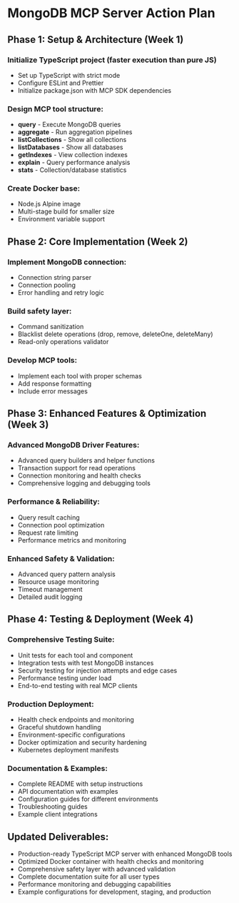 # MongoDB MCP Server Action Plan

## Phase 1: Setup & Architecture (Week 1)

### Initialize TypeScript project (faster execution than pure JS)
- Set up TypeScript with strict mode
- Configure ESLint and Prettier
- Initialize package.json with MCP SDK dependencies

### Design MCP tool structure:
- **query** - Execute MongoDB queries
- **aggregate** - Run aggregation pipelines
- **listCollections** - Show all collections
- **listDatabases** - Show all databases
- **getIndexes** - View collection indexes
- **explain** - Query performance analysis
- **stats** - Collection/database statistics

### Create Docker base:
- Node.js Alpine image
- Multi-stage build for smaller size
- Environment variable support

## Phase 2: Core Implementation (Week 2)

### Implement MongoDB connection:
- Connection string parser
- Connection pooling
- Error handling and retry logic

### Build safety layer:
- Command sanitization
- Blacklist delete operations (drop, remove, deleteOne, deleteMany)
- Read-only operations validator

### Develop MCP tools:
- Implement each tool with proper schemas
- Add response formatting
- Include error messages

## Phase 3: Enhanced Features & Optimization (Week 3)

### Advanced MongoDB Driver Features:
- Advanced query builders and helper functions
- Transaction support for read operations
- Connection monitoring and health checks
- Comprehensive logging and debugging tools

### Performance & Reliability:
- Query result caching
- Connection pool optimization
- Request rate limiting
- Performance metrics and monitoring

### Enhanced Safety & Validation:
- Advanced query pattern analysis
- Resource usage monitoring
- Timeout management
- Detailed audit logging

## Phase 4: Testing & Deployment (Week 4)

### Comprehensive Testing Suite:
- Unit tests for each tool and component
- Integration tests with test MongoDB instances
- Security testing for injection attempts and edge cases
- Performance testing under load
- End-to-end testing with real MCP clients

### Production Deployment:
- Health check endpoints and monitoring
- Graceful shutdown handling
- Environment-specific configurations
- Docker optimization and security hardening
- Kubernetes deployment manifests

### Documentation & Examples:
- Complete README with setup instructions
- API documentation with examples
- Configuration guides for different environments
- Troubleshooting guides
- Example client integrations

## Updated Deliverables:
- Production-ready TypeScript MCP server with enhanced MongoDB tools
- Optimized Docker container with health checks and monitoring
- Comprehensive safety layer with advanced validation
- Complete documentation suite for all user types
- Performance monitoring and debugging capabilities
- Example configurations for development, staging, and production